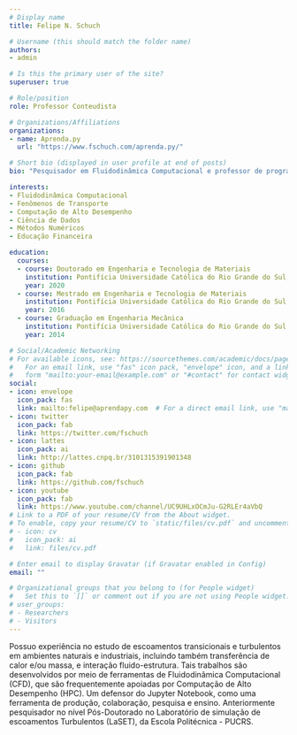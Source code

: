 ```yaml
---
# Display name
title: Felipe N. Schuch

# Username (this should match the folder name)
authors:
- admin

# Is this the primary user of the site?
superuser: true

# Role/position
role: Professor Conteudista

# Organizations/Affiliations
organizations:
- name: Aprenda.py
  url: "https://www.fschuch.com/aprenda.py/"

# Short bio (displayed in user profile at end of posts)
bio: "Pesquisador em Fluidodinâmica Computacional e professor de programação em Python, com interesse em: Escoamentos turbulentos, transferência de calor e massa, e interação fluido-estrutura; Processamento e visualização de dados em Python; Jupyter Notebook como uma ferramenta de colaboração, pesquisa e ensino."

interests:
- Fluidodinâmica Computacional
- Fenômenos de Transporte
- Computação de Alto Desempenho
- Ciência de Dados
- Métodos Numéricos
- Educação Financeira

education:
  courses:
  - course: Doutorado em Engenharia e Tecnologia de Materiais
    institution: Pontifícia Universidade Católica do Rio Grande do Sul, com período sanduíche em University of California, Santa Barbara
    year: 2020
  - course: Mestrado em Engenharia e Tecnologia de Materiais
    institution: Pontifícia Universidade Católica do Rio Grande do Sul
    year: 2016
  - course: Graduação em Engenharia Mecânica
    institution: Pontifícia Universidade Católica do Rio Grande do Sul
    year: 2014

# Social/Academic Networking
# For available icons, see: https://sourcethemes.com/academic/docs/page-builder/#icons
#   For an email link, use "fas" icon pack, "envelope" icon, and a link in the
#   form "mailto:your-email@example.com" or "#contact" for contact widget.
social:
- icon: envelope
  icon_pack: fas
  link: mailto:felipe@aprendapy.com  # For a direct email link, use "mailto:test@example.org".
- icon: twitter
  icon_pack: fab
  link: https://twitter.com/fschuch
- icon: lattes
  icon_pack: ai
  link: http://lattes.cnpq.br/3101315391901348
- icon: github
  icon_pack: fab
  link: https://github.com/fschuch
- icon: youtube
  icon_pack: fab
  link: https://www.youtube.com/channel/UC9UHLxOCmJu-G2RLEr4aVbQ
# Link to a PDF of your resume/CV from the About widget.
# To enable, copy your resume/CV to `static/files/cv.pdf` and uncomment the lines below.
# - icon: cv
#   icon_pack: ai
#   link: files/cv.pdf

# Enter email to display Gravatar (if Gravatar enabled in Config)
email: ""

# Organizational groups that you belong to (for People widget)
#   Set this to `[]` or comment out if you are not using People widget.
# user_groups:
# - Researchers
# - Visitors
---
```


Possuo experiência no estudo de escoamentos transicionais e turbulentos em ambientes naturais e industriais, incluindo também transferência de calor e/ou massa, e interação fluido-estrutura.
Tais trabalhos são desenvolvidos por meio de ferramentas de Fluidodinâmica Computacional (CFD), que são frequentemente apoiadas por Computação de Alto Desempenho (HPC).
Um defensor do Jupyter Notebook, como uma ferramenta de produção, colaboração, pesquisa e ensino.
Anteriormente pesquisador no nível Pós-Doutorado no Laboratório de simulação de escoamentos Turbulentos (LaSET), da Escola Politécnica - PUCRS.
